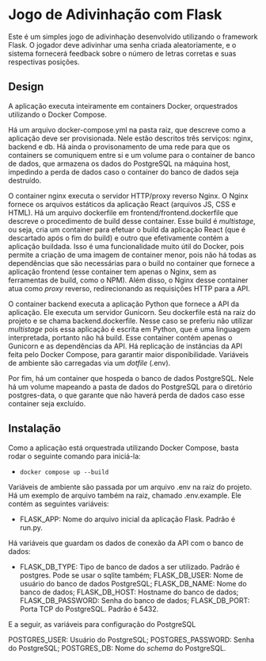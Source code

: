 
# Jogo de Adivinhação com Flask

Este é um simples jogo de adivinhação desenvolvido utilizando o framework Flask. O jogador deve adivinhar uma senha criada aleatoriamente, e o sistema fornecerá feedback sobre o número de letras corretas e suas respectivas posições.

## Design

A aplicação executa inteiramente em containers Docker, orquestrados utilizando o Docker Compose.

Há um arquivo docker-compose.yml na pasta raiz, que descreve como a aplicação deve ser provisionada. Nele estão descritos três serviços: nginx, backend e db. Há ainda o provisonamento de uma rede para que os containers se comuniquem entre si e um volume para o container de banco de dados, que armazena os dados do PostgreSQL na máquina host, impedindo a perda de dados caso o container do banco de dados seja destruído.

O container nginx executa o servidor HTTP/proxy reverso Nginx. O Nginx fornece os arquivos estáticos da aplicação React (arquivos JS, CSS e HTML). Há um arquivo dockerfile em frontend/frontend.dockerfile que descreve o procedimento de build desse container. Esse build é *multistage*, ou seja, cria um container para efetuar o build da aplicação React (que é descartado após o fim do build) e outro que efetivamente contém a aplicação buildada. Isso é uma funcionalidade muito útil do Docker, pois permite a criação de uma imagem de container menor, pois não há todas as dependências que são necessárias para o build no container que fornece a aplicação frontend (esse container tem apenas o Nginx, sem as ferramentas de build, como o NPM). Além disso, o Nginx desse container atua como *proxy* reverso, redirecionando as requisições HTTP para a API.

O container backend executa a aplicação Python que fornece a API da aplicação. Ele executa um servidor Gunicorn. Seu dockerfile está na raiz do projeto e se chama backend.dockerfile. Nesse caso se preferiu não utilizar *multistage* pois essa aplicação é escrita em Python, que é uma linguagem interpretada, portanto não há build. Esse container contém apenas o Gunicorn e as dependências da API. Há replicação de instâncias da API feita pelo Docker Compose, para garantir maior disponibilidade. Variáveis de ambiente são carregadas via um *dotfile* (.env).

Por fim, há um container que hospeda o banco de dados PostgreSQL. Nele há um volume mapeando a pasta de dados do PostgreSQL para o diretório postgres-data, o que garante que não haverá perda de dados caso esse container seja excluído.

## Instalação

Como a aplicação está orquestrada utilizando Docker Compose, basta rodar o seguinte comando para iniciá-la:

* ```docker compose up --build```

Variáveis de ambiente são passada por um arquivo .env na raiz do projeto. Há um exemplo de arquivo também na raiz, chamado .env.example. Ele contém as seguintes variáveis:

* FLASK_APP: Nome do arquivo inicial da aplicação Flask. Padrão é run.py.

Há variáveis que guardam os dados de conexão da API com o banco de dados:

* FLASK_DB_TYPE: Tipo de banco de dados a ser utilizado. Padrão é postgres. Pode se usar o sqlite também;
FLASK_DB_USER: Nome de usuário do banco de dados PostgreSQL;
FLASK_DB_NAME: Nome do banco de dados;
FLASK_DB_HOST: Hostname do banco de dados;
FLASK_DB_PASSWORD: Senha do banco de dados;
FLASK_DB_PORT: Porta TCP do PostgreSQL. Padrão é 5432.

E a seguir, as variáveis para configuração do PostgreSQL

POSTGRES_USER: Usuário do PostgreSQL;
POSTGRES_PASSWORD: Senha do PostgreSQL;
POSTGRES_DB: Nome do *schema* do PostgreSQL.
